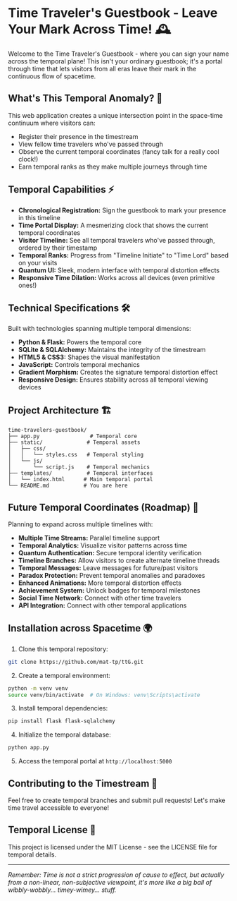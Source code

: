 # Time Traveler's Guestbook - Leave Your Mark Across Time! 🕰️

Welcome to the Time Traveler's Guestbook - where you can sign your name across the temporal plane! This isn't your ordinary guestbook; it's a portal through time that lets visitors from all eras leave their mark in the continuous flow of spacetime.

## What's This Temporal Anomaly? 🌌

This web application creates a unique intersection point in the space-time continuum where visitors can:
- Register their presence in the timestream
- View fellow time travelers who've passed through
- Observe the current temporal coordinates (fancy talk for a really cool clock!)
- Earn temporal ranks as they make multiple journeys through time

## Temporal Capabilities ⚡

* **Chronological Registration:** Sign the guestbook to mark your presence in this timeline
* **Time Portal Display:** A mesmerizing clock that shows the current temporal coordinates
* **Visitor Timeline:** See all temporal travelers who've passed through, ordered by their timestamp
* **Temporal Ranks:** Progress from "Timeline Initiate" to "Time Lord" based on your visits
* **Quantum UI:** Sleek, modern interface with temporal distortion effects
* **Responsive Time Dilation:** Works across all devices (even primitive ones!)

## Technical Specifications 🛠️

Built with technologies spanning multiple temporal dimensions:
* **Python & Flask:** Powers the temporal core
* **SQLite & SQLAlchemy:** Maintains the integrity of the timestream
* **HTML5 & CSS3:** Shapes the visual manifestation
* **JavaScript:** Controls temporal mechanics
* **Gradient Morphism:** Creates the signature temporal distortion effect
* **Responsive Design:** Ensures stability across all temporal viewing devices

## Project Architecture 🏗️

```
time-travelers-guestbook/
├── app.py                # Temporal core
├── static/              # Temporal assets
│   ├── css/
│   │   └── styles.css   # Temporal styling
│   └── js/
│       └── script.js    # Temporal mechanics
├── templates/           # Temporal interfaces
│   └── index.html      # Main temporal portal
└── README.md           # You are here
```

## Future Temporal Coordinates (Roadmap) 🚀

Planning to expand across multiple timelines with:

* **Multiple Time Streams:** Parallel timeline support
* **Temporal Analytics:** Visualize visitor patterns across time
* **Quantum Authentication:** Secure temporal identity verification
* **Timeline Branches:** Allow visitors to create alternate timeline threads
* **Temporal Messages:** Leave messages for future/past visitors
* **Paradox Protection:** Prevent temporal anomalies and paradoxes
* **Enhanced Animations:** More temporal distortion effects
* **Achievement System:** Unlock badges for temporal milestones
* **Social Time Network:** Connect with other time travelers
* **API Integration:** Connect with other temporal applications

## Installation across Spacetime 🌍

1. Clone this temporal repository:
```bash
git clone https://github.com/mat-tp/ttG.git
```

2. Create a temporal environment:
```bash
python -m venv venv
source venv/bin/activate  # On Windows: venv\Scripts\activate
```

3. Install temporal dependencies:
```bash
pip install flask flask-sqlalchemy
```

4. Initialize the temporal database:
```bash
python app.py
```

5. Access the temporal portal at `http://localhost:5000`

## Contributing to the Timestream 🤝

Feel free to create temporal branches and submit pull requests! Let's make time travel accessible to everyone!

## Temporal License 📜

This project is licensed under the MIT License - see the LICENSE file for temporal details.

---

*Remember: Time is not a strict progression of cause to effect, but actually from a non-linear, non-subjective viewpoint, it's more like a big ball of wibbly-wobbly... timey-wimey... stuff.*

